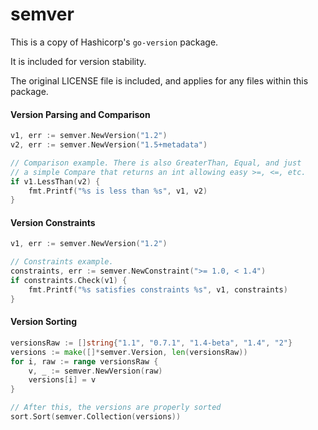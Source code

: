 semver
======

This is a copy of Hashicorp's `go-version` package.

It is included for version stability.

The original LICENSE file is included, and applies for any files within this package.

#### Version Parsing and Comparison

```go
v1, err := semver.NewVersion("1.2")
v2, err := semver.NewVersion("1.5+metadata")

// Comparison example. There is also GreaterThan, Equal, and just
// a simple Compare that returns an int allowing easy >=, <=, etc.
if v1.LessThan(v2) {
    fmt.Printf("%s is less than %s", v1, v2)
}
```

#### Version Constraints

```go
v1, err := semver.NewVersion("1.2")

// Constraints example.
constraints, err := semver.NewConstraint(">= 1.0, < 1.4")
if constraints.Check(v1) {
	fmt.Printf("%s satisfies constraints %s", v1, constraints)
}
```

#### Version Sorting

```go
versionsRaw := []string{"1.1", "0.7.1", "1.4-beta", "1.4", "2"}
versions := make([]*semver.Version, len(versionsRaw))
for i, raw := range versionsRaw {
    v, _ := semver.NewVersion(raw)
    versions[i] = v
}

// After this, the versions are properly sorted
sort.Sort(semver.Collection(versions))
```